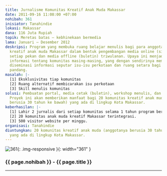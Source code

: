 ```yaml
---
title: Jurnalisme Komunitas Kreatif Anak Muda Makassar
date: 2011-09-16 11:08:00 +07:00
nohibah: 361
inisiator: Tanahindie
lokasi: Makassar
dana: 116 Juta Rupiah
topik: Meretas batas – kebhinekaan bermedia
lama: Januari – Desember 2012
deskripsi: Program yang membuka ruang belajar menulis bagi para anggota komunitas
  kreatif anak muda Makassar dalam bentuk pengembangan media online (situs) yang diperbaharui
  setiap pekan dan media offline (buletin) triwulanan. Upaya ini menjadi ruang berbagi
  informasi tentang komunitas masing-masing, yang dengan sendirinya membentuk jaringan
  diseminasi informasi seputar isu-isu perkotaan dan ruang setara bagi keragaman sudut
  pandang.
masalah: |-
  [1] Eksklusivitas tiap komunitas
  [2] Ruang alternatif membicarakan isu perkotaan
  [3] Skill menulis komunitas
solusi: Pembuatan portal, media cetak (buletin), workshop menulis, dan updating mingguan.
  Proyek ini akan memberikan manfaat bagi 20 komunitas kreatif anak muda (anggotanya
  berusia 30 tahun ke bawah) yang ada di lingkup Kota Makassar.
keberhasilan: |-
  [1] Lahir 2 jurnalis dari setiap komunitas selama 1 tahun program berjalan.
  [2] 20 komunitas anak muda kreatif Makassar terintegrasi.
  [3] 500 visitor website per minggu.
organisasi: Tanahindie
diuntungkan: 20 komunitas kreatif anak muda (anggotanya berusia 30 tahun ke bawah)
  yang ada di lingkup Kota Makassar.
---
```


![361](/static/img/hibahcmb/361.png){: .img-responsive }{: width="361" }

### {{ page.nohibah }} - {{ page.title }}

---

